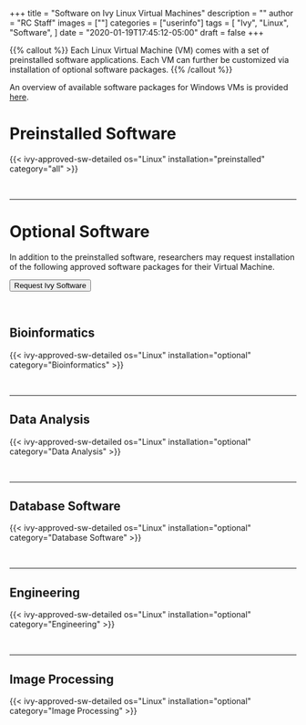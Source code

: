 +++
title = "Software on Ivy Linux Virtual Machines"
description = ""
author = "RC Staff"
images = [""]
categories = ["userinfo"]
tags = [
    "Ivy", 
    "Linux",
    "Software",
]
date = "2020-01-19T17:45:12-05:00"
draft = false
+++

{{% callout %}}
Each Linux Virtual Machine (VM) comes with a set of preinstalled software applications.  Each VM can further be customized via installation of optional software packages.
{{% /callout %}}

An overview of available software packages for Windows VMs is provided [here](/userinfo/ivy/ivy-windows-sw/overview/).


# Preinstalled Software 

{{< ivy-approved-sw-detailed os="Linux" installation="preinstalled" category="all" >}}

<br>

- - -

# Optional Software

In addition to the preinstalled software, researchers may request installation of the following approved software packages for their Virtual Machine.

[<button class="btn btn-success">Request Ivy Software</button>](https://www.rc.virginia.edu/form/support-request)

<br>

## Bioinformatics

{{< ivy-approved-sw-detailed os="Linux" installation="optional" category="Bioinformatics" >}}

<br>

- - -

## Data Analysis

{{< ivy-approved-sw-detailed os="Linux" installation="optional" category="Data Analysis" >}}

<br>

- - -

## Database Software

{{< ivy-approved-sw-detailed os="Linux" installation="optional" category="Database Software" >}}

<br>

- - -

## Engineering

{{< ivy-approved-sw-detailed os="Linux" installation="optional" category="Engineering" >}}

<br>

- - -

## Image Processing

{{< ivy-approved-sw-detailed os="Linux" installation="optional" category="Image Processing" >}}
